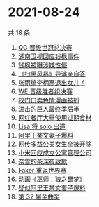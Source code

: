 # 2021-08-24

共 18 条

<!-- BEGIN -->
<!-- 最后更新时间 Tue Aug 24 2021 20:09:08 GMT+0800 (China Standard Time) -->

1. [QG 晋级世冠总决赛](https://www.zhihu.com/search?q=QGhappy)
1. [湖南卫视回应钱枫事件](https://www.zhihu.com/search?q=湖南卫视回应)
1. [钱枫被曝涉嫌性侵](https://www.zhihu.com/search?q=钱枫)
1. [《扫黑风暴》导演亲自答](https://www.zhihu.com/search?q=扫黑风暴)
1. [张雨绮李柄熹退出女儿 4](https://www.zhihu.com/search?q=张雨绮)
1. [WE 晋级胜者组决赛](https://www.zhihu.com/search?q=WE)
1. [校门口卖色情漫画被抓](https://www.zhihu.com/search?q=非法出版物)
1. [进击的巨人最终季后半](https://www.zhihu.com/search?q=进击的巨人)
1. [网红餐厅大量使用过期食材](https://www.zhihu.com/search?q=胖哥俩肉蟹煲)
1. [Lisa 将 solo 出道](https://www.zhihu.com/search?q=Lisa)
1. [阿里王某文妻子爆料](https://www.zhihu.com/search?q=阿里女员工)
1. [网传多益公关女生全被开除](https://www.zhihu.com/search?q=多益网络)
1. [小米回应成立公寓管理公司](https://www.zhihu.com/search?q=小米公寓)
1. [奈雪的茶深夜致歉](https://www.zhihu.com/search?q=奈雪的茶)
1. [Faker 重返世界赛](https://www.zhihu.com/search?q=faker)
1. [动画《巫师：狼之噩梦》](https://www.zhihu.com/search?q=巫师3)
1. [疑似阿里王某文妻子爆料](https://www.zhihu.com/search?q=阿里女员工)
1. [第 32 届金曲奖](https://www.zhihu.com/search?q=金曲奖)

<!-- END -->
